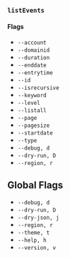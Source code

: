 ### `listEvents`

#### Flags

- `--account`
- `--domainid`
- `--duration`
- `--enddate`
- `--entrytime`
- `--id`
- `--isrecursive`
- `--keyword`
- `--level`
- `--listall`
- `--page`
- `--pagesize`
- `--startdate`
- `--type`
- `--debug, d`
- `--dry-run, D`
- `--region, r`

## Global Flags

- `--debug, d`
- `--dry-run, D`
- `--dry-json, j`
- `--region, r`
- `--theme, t`
- `--help, h`
- `--version, v`
